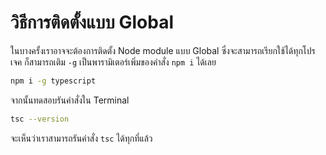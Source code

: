 
# วิธีการติดตั้งแบบ Global

ในบางครั้งเราอาจจะต้องการติดตั้ง Node module แบบ Global ซึ่งจะสามารถเรียกใช้ได้ทุกโปรเจค ก็สามารถเติม `-g` เป็นพารามิเตอร์เพิ่มของคำสั่ง `npm i` ได้เลย

```bash
npm i -g typescript
```

จากนั้นทดสอบรันคำสั่งใน Terminal 

```bash
tsc --version
```

จะเห็นว่าเราสามารถรันคำสั่ง `tsc` ได้ทุกที่แล้ว